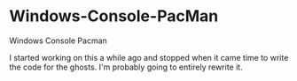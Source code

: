 # Windows-Console-PacMan
Windows Console Pacman

I started working on this a while ago and stopped when it came time to write the code for the ghosts. I'm probably going to entirely rewrite it.
